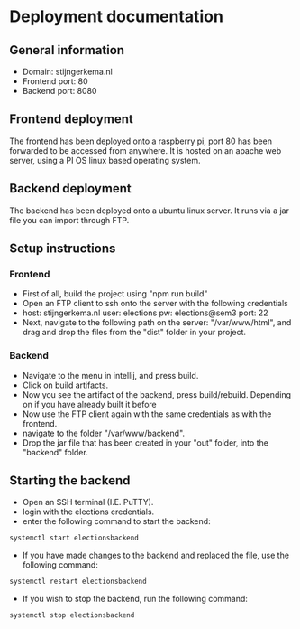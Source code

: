 # Deployment documentation

## General information
- Domain: stijngerkema.nl
- Frontend port: 80
- Backend port: 8080

## Frontend deployment
The frontend has been deployed onto a raspberry pi, port 80 has been forwarded to be accessed from anywhere. It is hosted on an apache web server, using a PI OS linux based operating system.

## Backend deployment
The backend has been deployed onto a ubuntu linux server. It runs via a jar file you can import through FTP.

## Setup instructions
### Frontend
- First of all, build the project using "npm run build"
- Open an FTP client to ssh onto the server with the following credentials
- host: stijngerkema.nl
  user: elections
  pw: elections@sem3
  port: 22
- Next, navigate to the following path on the server: "/var/www/html", and drag and drop the files from the "dist" folder in your project.

### Backend
- Navigate to the menu in intellij, and press build.
- Click on build artifacts.
- Now you see the artifact of the backend, press build/rebuild. Depending on if you have already built it before
- Now use the FTP client again with the same credentials as with the frontend.
- navigate to the folder "/var/www/backend".
- Drop the jar file that has been created in your "out" folder, into the "backend" folder.

## Starting the backend
- Open an SSH terminal (I.E. PuTTY).
- login with the elections credentials.
- enter the following command to start the backend:
```bash
systemctl start electionsbackend
```
- If you have made changes to the backend and replaced the file, use the following command:
```bash
systemctl restart electionsbackend
```
- If you wish to stop the backend, run the following command:
```bash
systemctl stop electionsbackend
```
